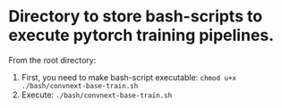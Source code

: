 # Directory to store bash-scripts to execute pytorch training pipelines.

From the root directory:
1. First, you need to make bash-script executable: `chmod u+x ./bash/convnext-base-train.sh`
2. Execute: `./bash/convnext-base-train.sh`